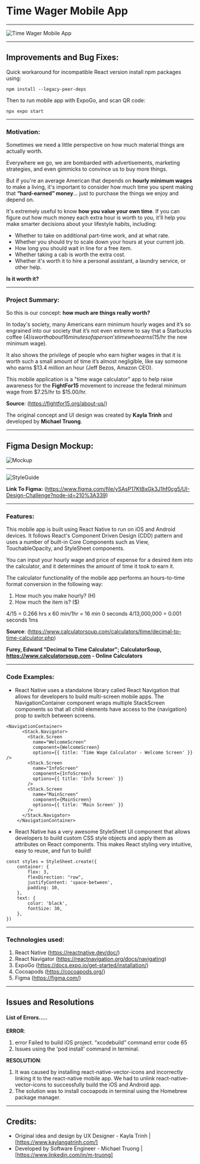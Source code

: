 # Time Wager Mobile App

---

![Time Wager Mobile App](https://res.cloudinary.com/mtruong/image/upload/v1616773643/FightFor15_TimeWageCalc_MobileApp_upcfeh.png)

---
## Improvements and Bug Fixes:
Quick workaround for incompatible React version install npm packages using:

```
npm install --legacy-peer-deps
```

Then to run mobile app with ExpoGo, and scan QR code:
```
npx expo start
```
---

### Motivation:
Sometimes we need a little perspective on how much material things are actually worth.

Everywhere we go, we are bombarded with advertisements, marketing strategies, and even gimmicks to convince us to buy more things.

But if you're an average American that depends on **hourly minimum wages** to make a living, it's important to consider how much time you spent making that **“hard-earned” money**… just to purchase the things we enjoy and depend on.

It's extremely useful to know **how you value your own time**. If you can figure out how much money each extra hour is worth to you, it'll help you make smarter decisions about your lifestyle habits, including:

* Whether to take on additional part-time work, and at what rate.
* Whether you should try to scale down your hours at your current job.
* How long you should wait in line for a free item.
* Whether taking a cab is worth the extra cost.
* Whether it's worth it to hire a personal assistant, a laundry service, or other help.

**Is it worth it?**

---

### Project Summary:

So this is our concept: **how much are things really worth?**

In today's society, many Americans earn minimum hourly wages and it’s so engrained into our society that it’s not even extreme to say that a Starbucks coffee ($4) is worth about 16 minutes of a person’s time who earns ($15/hr the new minimum wage).

It also shows the privilege of people who earn higher wages in that it is worth such a small amount of time it’s almost negligible, like say someone who earns $13.4 million an hour (Jeff Bezos, Amazon CEO).

This mobile application is a "time wage calculator" app to help raise awareness for the **FightFor15** movement to increase the federal minimum wage from $7.25/hr to $15.00/hr.

**Source**: (https://fightfor15.org/about-us/)

The original concept and UI design was created by **Kayla Trinh** and developed by **Michael Truong**.

---
## Figma Design Mockup:
![Mockup](https://res.cloudinary.com/mtruong/image/upload/v1616778270/Screens_xvtikx.png)

---

![StyleGuide](https://res.cloudinary.com/mtruong/image/upload/v1616778279/Guide_vpqr7y.png)

**Link To Figma:** (https://www.figma.com/file/ySAsP17KtBxGk3J1hf0cg5/UI-Design-Challenge?node-id=210%3A339)

---

### Features:
This mobile app is built using React Native to run on iOS and Android devices. It follows React's Component Driven Design (CDD) pattern and uses a number of built-in Core Components such as View, TouchableOpacity, and StyleSheet components.

You can input your hourly wage and price of expense for a desired item into the calculator, and it determines the amount of time it took to earn it.

The calculator functionality of the mobile app performs an hours-to-time format conversion in the following way:

1. How much you make hourly? (H)
2. How much the item is? ($)

$4/$15 = 0.266 hrs x 60 min/1hr = 16 min 0 seconds
$4/$13,000,000 = 0.001 seconds 1ms


**Source**: (https://www.calculatorsoup.com/calculators/time/decimal-to-time-calculator.php)

**Furey, Edward "Decimal to Time Calculator"; CalculatorSoup, https://www.calculatorsoup.com - Online Calculators**

---

### Code Examples:
- React Native uses a standalone library called React Navigation that allows for developers to build multi-screen mobile apps. The NavigationContainer component wraps multiple StackScreen components so that all child elements have access to the {navigation} prop to switch between screens.

```
<NavigationContainer>
      <Stack.Navigator>
        <Stack.Screen
          name="WelcomeScreen"
          component={WelcomeScreen}
          options={{ title: 'Time Wage Calculator - Welcome Screen' }} />
        <Stack.Screen
          name="InfoScreen"
          component={InfoScreen}
          options={{ title: 'Info Screen' }}
        />
        <Stack.Screen
          name="MainScreen"
          component={MainScreen}
          options={{ title: 'Main Screen' }}
        />
      </Stack.Navigator>
    </NavigationContainer>
```
- React Native has a very awesome StyleSheet UI component that allows developers to build custom CSS style objects and apply them as attributes on React components. This makes React styling very intuitive, easy to reuse, and fun to build!

```
const styles = StyleSheet.create({
    container: {
        flex: 3,
        flexDirection: "row",
        justifyContent: 'space-between',
        padding: 10,
    },
    text: {
        color: 'black',
        fontSize: 30,
    },
})
```


---


### Technologies used:
1. React Native (https://reactnative.dev/doc/)
2. React Navigator (https://reactnavigation.org/docs/navigating)
3. ExpoGo (https://docs.expo.io/get-started/installation/)
4. Cocoapods (https://cocoapods.org/)
5. Figma (https://figma.com/)

---
## Issues and Resolutions

#### List of Errors.....

**ERROR**:
1. error Failed to build iOS project. “xcodebuild” command error code 65
2. Issues using the 'pod install' command in terminal.

**RESOLUTION**:
1. It was caused by installing react-native-vector-icons and incorrectly linking it to the react-native mobile app. We had to unlink react-native-vector-icons to successfully build the iOS and Android app.
2. The solution was to install cocoapods in terminal using the Homebrew package manager.

---

## Credits:
- Original idea and design by UX Designer - Kayla Trinh | [https://www.kaylangatrinh.com/]
- Developed by Software Engineer - Michael Truong | [https://www.linkedin.com/in/m-truong]